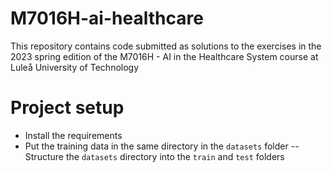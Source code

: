 # M7016H-ai-healthcare
This repository contains code submitted as solutions to the exercises in the 2023 spring edition of the M7016H - AI in the Healthcare System course at Luleå University of Technology

# Project setup
- Install the requirements
- Put the training data in the same directory in the `datasets` folder
    -- Structure the `datasets` directory into the `train` and `test` folders
